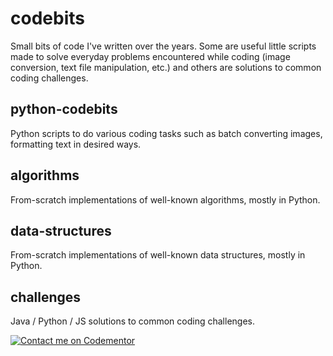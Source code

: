 # codebits
Small bits of code I've written over the years. Some are useful little scripts made to solve everyday problems encountered while coding (image conversion, text file manipulation, etc.) and others are solutions to common coding challenges.

## python-codebits
Python scripts to do various coding tasks such as batch converting images, formatting text in desired ways.

## algorithms
From-scratch implementations of well-known algorithms, mostly in Python.

## data-structures
From-scratch implementations of well-known data structures, mostly in Python.

## challenges
Java / Python / JS solutions to common coding challenges.

[![Contact me on Codementor](https://www.codementor.io/m-badges/firas.sattar/im-a-cm-g.svg)](https://www.codementor.io/@firas.sattar?refer=badge)
